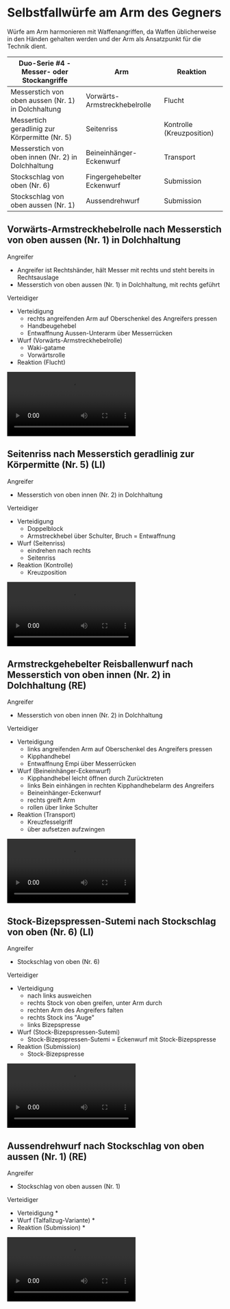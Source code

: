 # Selbstfallwürfe am Arm des Gegners

Würfe am Arm harmonieren mit Waffenangriffen, da Waffen üblicherweise in den Händen gehalten werden und der Arm als Ansatzpunkt für die Technik dient.

| Duo-Serie #4 - Messer- oder Stockangriffe           | Arm                          | Reaktion                  |
|-----------------------------------------------------|------------------------------|---------------------------|
| Messerstich von oben aussen (Nr. 1) in Dolchhaltung | Vorwärts-Armstreckhebelrolle | Flucht                    |
| Messertich geradlinig zur Körpermitte (Nr. 5)       | Seitenriss                   | Kontrolle (Kreuzposition) |
| Messerstich von oben innen (Nr. 2) in Dolchhaltung  | Beineinhänger-Eckenwurf      | Transport                 |
| Stockschlag  von oben (Nr. 6)                       | Fingergehebelter Eckenwurf   | Submission                |
| Stockschlag von oben aussen (Nr. 1)                 | Aussendrehwurf               | Submission                |


## Vorwärts-Armstreckhebelrolle nach Messerstich von oben aussen (Nr. 1) in Dolchhaltung

Angreifer

* Angreifer ist Rechtshänder, hält Messer mit rechts und steht bereits in Rechtsauslage
* Messerstich von oben aussen (Nr. 1) in Dolchhaltung, mit rechts geführt

Verteidiger

* Verteidigung
    * rechts angreifenden Arm auf Oberschenkel des Angreifers pressen
    * Handbeugehebel
    * Entwaffnung Aussen-Unterarm über Messerrücken
* Wurf (Vorwärts-Armstreckhebelrolle)
    * Waki-gatame
    * Vorwärtsrolle
* Reaktion (Flucht)

<video controls="true" allowfullscreen="true">
  <source src="https://hoochicken.github.io/dan-iv/images/video/kata-03-arm-01/video.mp4" type="video/mp4">
</video>

## Seitenriss nach Messerstich geradlinig zur Körpermitte (Nr. 5) (LI)

Angreifer

* Messerstich von oben innen (Nr. 2) in Dolchhaltung

Verteidiger

* Verteidigung
    * Doppelblock
    * Armstreckhebel über Schulter, Bruch = Entwaffnung
* Wurf (Seitenriss)
    * eindrehen nach rechts
    * Seitenriss
* Reaktion (Kontrolle)
    * Kreuzposition

<video controls="true" allowfullscreen="true">
  <source src="https://hoochicken.github.io/dan-iv/images/video/kata-03-arm-02/video.mp4" type="video/mp4">
</video>

## Armstreckgehebelter Reisballenwurf nach Messerstich von oben innen (Nr. 2) in Dolchhaltung (RE)

Angreifer

* Messerstich von oben innen (Nr. 2) in Dolchhaltung

Verteidiger

* Verteidigung
    * links angreifenden Arm auf Oberschenkel des Angreifers pressen
    * Kipphandhebel
    * Entwaffnung Empi über Messerrücken
* Wurf (Beineinhänger-Eckenwurf)
    * Kipphandhebel leicht öffnen durch Zurücktreten
    * links Bein einhängen in rechten Kipphandhebelarm des Angreifers
    * Beineinhänger-Eckenwurf
    * rechts greift Arm
    * rollen über linke Schulter
* Reaktion (Transport)
    * Kreuzfesselgriff
    * über aufsetzen aufzwingen

<video controls="true" allowfullscreen="true">
  <source src="https://hoochicken.github.io/dan-iv/images/video/kata-03-arm-03/video.mp4" type="video/mp4">
</video>

## Stock-Bizepspressen-Sutemi nach Stockschlag von oben (Nr. 6) (LI)

Angreifer

* Stockschlag von oben (Nr. 6)

Verteidiger

* Verteidigung
    * nach links ausweichen
    * rechts Stock von oben greifen, unter Arm durch
    * rechten Arm des Angreifers falten
    * rechts Stock ins "Auge"
    * links Bizepspresse
* Wurf (Stock-Bizepspressen-Sutemi)
    * Stock-Bizepspressen-Sutemi = Eckenwurf mit Stock-Bizepspresse
* Reaktion (Submission)
    * Stock-Bizepspresse

<video controls="true" allowfullscreen="true">
  <source src="https://hoochicken.github.io/dan-iv/images/video/kata-03-arm-04/video.mp4" type="video/mp4">
</video>

## Aussendrehwurf nach Stockschlag von oben aussen (Nr. 1) (RE)

Angreifer

* Stockschlag von oben aussen (Nr. 1)

Verteidiger

* Verteidigung
    *
* Wurf (Talfallzug-Variante)
    *
* Reaktion (Submission)
    *

<video controls="true" allowfullscreen="true">
  <source src="https://hoochicken.github.io/dan-iv/images/video/kata-03-arm-05/video.mp4" type="video/mp4">
</video>
